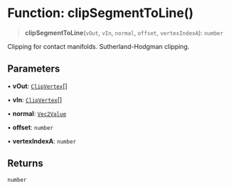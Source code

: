 # Function: clipSegmentToLine()

> **clipSegmentToLine**(`vOut`, `vIn`, `normal`, `offset`, `vertexIndexA`): `number`

Clipping for contact manifolds. Sutherland-Hodgman clipping.

## Parameters

• **vOut**: [`ClipVertex`](../classes/ClipVertex)[]

• **vIn**: [`ClipVertex`](../classes/ClipVertex)[]

• **normal**: [`Vec2Value`](../interfaces/Vec2Value)

• **offset**: `number`

• **vertexIndexA**: `number`

## Returns

`number`
